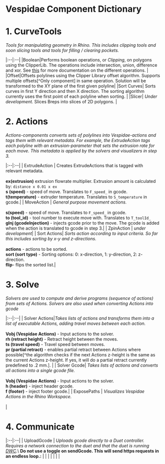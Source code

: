 # Vespidae Component Dictionary 

# 1. CurveTools
*Tools for manipulating geometry in Rhino. This includes clipping tools and soon slicing tools and tools for filling / clearing pockets.*

|:--|:--|
|Boolean|Performs boolean operations, or *Clipping*, on polygons using the ClipperLib. The operations include intersection, union, difference and xor. See [this](http://www.angusj.com/delphi/clipper/documentation/Docs/Units/ClipperLib/Types/ClipType.htm) for more documentation on the different operations. |
|Offset|Offsets polylines using the Clipper Library offset algorithm. Supports multiple offsets[^Only component] in same operation. Solution will be transformed to the XY plane of the first given polyline|
|Sort Curves| Sorts curves in first Y direction and then X direction. The sorting algorithm currently uses the first point of each polyline when sorting. |
|Slicer| *Under development.* Slices Breps into slices of 2D polygons. |

# 2. Actions

_Actions-components converts sets of polylines into Vespidae-actions and tags them with relevant metadata. For example, the ExtrudeAction tags each polyline with an extrusion-parameter that sets the extrusion rate for each move. This metadata is applied by the solvers and visualizers in step 3._

|:--|:--|
| ExtrudeAction | Creates ExtrudeActions that is tagged with relevant metadata. <br> <br> **ex(extrusion)** extrusion flowrate multiplier. Extrusion amount is calculated by: `distance x 0.01 x ex` <br> **s (speed)** - speed of move. Translates to `F_speed_` in gcode. <br> **t(temperature)** - extruder temperature. Translates to `S_temperature` in gcode.|
| MoveAction | *General purpose movement actions.*  <br> <br> **s(speed)**  - speed of move. Translates to `F_speed_` in gcode. <br> **to (tool_id)**  - tool number to execute move with. Translates to `T_toolId_` <br> **gInj (gcodeInjection)** - injects gcode prior to the move. The gcode is added when the action is translated to gcode in step 3.|
| ZpinAction | *under development*|
| Sort Actions| *Sorts action according to input criteria. So far this includes sorting by x-y and z-directions.* <br> <br> **actions** - actions to be sorted. <br> **sort (sort type)** - Sorting options: 0: x-direction, 1: y-direction, 2: z-direction. <br> **flip**- flips the sorted list.| 

# 3. Solve
*Solvers are used to compute and derive programs (sequence of actions) from sets of Actions. Solvers are also used when converting Actions into gcode*

|:--|:--|
| Solver Actions|*Takes lists of actions and transforms them into a list of executable Actions, adding travel moves between each action.* <br><br> **Vobj (Vespidae Actions)** - Input actions to the solver. <br> **rh (retract height)** - Retract height between the moves. <br> **ts (travel speed)** - Travel speed between moves. <br> **pr (partial retract)** - enables partial retract between Actions where possible[^the algorithm checks if the next Actions z-height is the same as the current Actions z-height. If yes, it will do a partial retract currently predefined to .2 mm.]. |
| Solver Gcode| *Takes lists of actions and converts all actions into a single gcode file.* <br><br> **Vobj (Vespidae Actions)** - Input actions to the solver. <br> **h (header)** - inject header gcode. <br> **f (footer)** - inject footer gcode.|
| ExposePaths | *Visualizes Vespidae Actions in the Rhino Workspace.* <br><br>|

# 4. Communicate

|:--|:--|
| UploadGcode | *Uploads gcode directly to a Duet controller. Requires a network connection to the duet and that the duet is running [DWC](https://docs.duet3d.com/en/User_manual/Reference/Duet_Web_Control_Manual)*.\ **Do not use a toggle on sendGcode. This will send https requests in an endless loop.:** |
| | |
| | |
